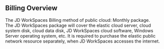 ## Billing Overview
The JD WorkSpaces Billing method of public cloud: Monthly package.<br>
The JD WorkSpaces package will cover the elastic cloud server, cloud system disk, cloud data disk, JD WorkSpaces cloud software, Windows Server operating system, etc.
It is required to purchase the elastic public network resource separately, when JD WorkSpaces accesses the internet.<br>
